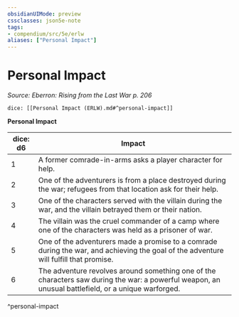 ```yaml
---
obsidianUIMode: preview
cssclasses: json5e-note
tags:
- compendium/src/5e/erlw
aliases: ["Personal Impact"]
---
```

# Personal Impact
*Source: Eberron: Rising from the Last War p. 206* 

`dice: [[Personal Impact (ERLW).md#^personal-impact]]`

**Personal Impact**

| dice: d6 | Impact |
|----------|--------|
| 1 | A former comrade-in-arms asks a player character for help. |
| 2 | One of the adventurers is from a place destroyed during the war; refugees from that location ask for their help. |
| 3 | One of the characters served with the villain during the war, and the villain betrayed them or their nation. |
| 4 | The villain was the cruel commander of a camp where one of the characters was held as a prisoner of war. |
| 5 | One of the adventurers made a promise to a comrade during the war, and achieving the goal of the adventure will fulfill that promise. |
| 6 | The adventure revolves around something one of the characters saw during the war: a powerful weapon, an unusual battlefield, or a unique warforged. |
^personal-impact